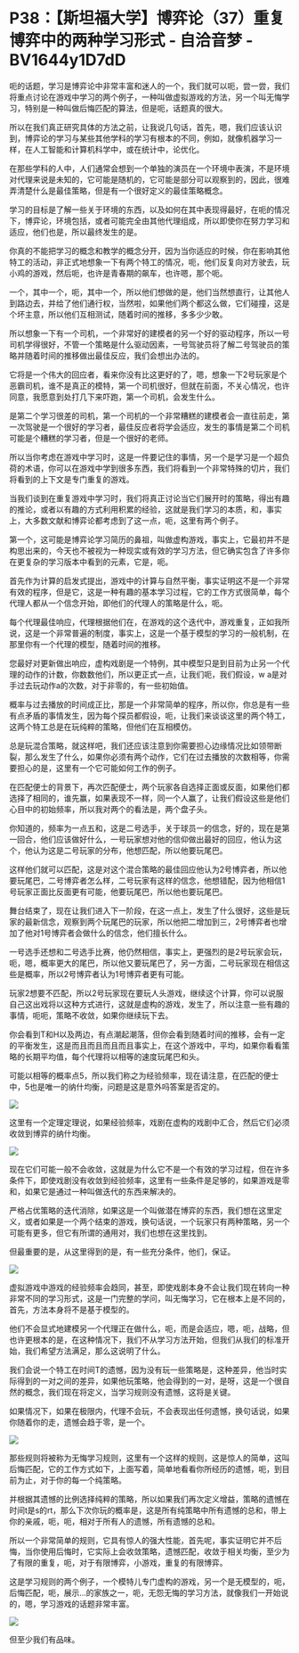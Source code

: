 # P38：【斯坦福大学】博弈论（37）重复博弈中的两种学习形式 - 自洽音梦 - BV1644y1D7dD

呃的话题，学习是博弈论中非常丰富和迷人的一个，我们就可以呃，尝一尝，我们将重点讨论在游戏中学习的两个例子，一种叫做虚拟游戏的方法，另一个叫无悔学习，特别是一种叫做后悔匹配的算法，但是呃，话题真的很大。

所以在我们真正研究具体的方法之前，让我说几句话，首先，嗯，我们应该认识到，博弈论的学习与某些其他学科的学习有根本的不同，例如，就像机器学习一样，在人工智能和计算机科学中，或在统计中，论优化。

在那些学科的人中，人们通常会想到一个单独的演员在一个环境中表演，不是环境对代理来说是未知的，它可能是随机的，它可能是部分可以观察到的，因此，很难弄清楚什么是最佳策略，但是有一个很好定义的最佳策略概念。

学习的目标是了解一些关于环境的东西，以及如何在其中表现得最好，在呃的情况下，博弈论，环境包括，或者可能完全由其他代理组成，所以即使你在努力学习和适应，他们也是，所以最终发生的是。

你真的不能把学习的概念和教学的概念分开，因为当你适应的时候，你在影响其他特工的活动，非正式地想象一下有两个特工的情况，呃，他们反复向对方驶去，玩小鸡的游戏，然后呃，也许是青春期的飙车，也许嗯，那个呃。

一个，其中一个，呃，其中一个，所以他们想做的是，他们当然想直行，让其他人到路边去，并给了他们通行权，当然啦，如果他们两个都这么做，它们碰撞，这是个坏主意，所以他们互相测试，随着时间的推移，多多少少敢。

所以想象一下有一个司机，一个非常好的建模者的另一个好的驱动程序，所以一号司机学得很好，不管一个策略是什么驱动因素，一号驾驶员将了解二号驾驶员的策略并随着时间的推移做出最佳反应，我们会想出办法的。

它将是一个伟大的回应者，看来你没有比这更好的了，嗯，想象一下2号玩家是个恶霸司机，谁不是真正的模特，第一个司机很好，但就在前面，不关心情况，也许同意，我愿意到处打几下来吓跑，第一个司机，会发生什么。

是第二个学习很差的司机，第一个司机的一个非常糟糕的建模者会一直往前走，第一次驾驶是一个很好的学习者，最佳反应者将学会适应，发生的事情是第二个司机可能是个糟糕的学习者，但是一个很好的老师。

所以当你考虑在游戏中学习时，这是一件要记住的事情，另一个是学习是一个超负荷的术语，你可以在游戏中学到很多东西，我们将看到一个非常特殊的切片，我们将看到的上下文是专门重复的游戏。

当我们谈到在重复游戏中学习时，我们将真正讨论当它们展开时的策略，得出有趣的推论，或者以有趣的方式利用积累的经验，这就是我们学习的本质，和，事实上，大多数文献和博弈论都考虑到了这一点，呃，这里有两个例子。

第一个，这可能是博弈论学习简历的鼻祖，叫做虚构游戏，事实上，它最初并不是构思出来的，今天也不被视为一种现实或有效的学习方法，但它确实包含了许多你在更复杂的学习版本中看到的元素，它是，呃。

首先作为计算的启发式提出，游戏中的计算与自然平衡，事实证明这不是一个非常有效的程序，但是它，这是一种有趣的基本学习过程，它的工作方式很简单，每个代理人都从一个信念开始，即他们的代理人的策略是什么，呃。

每个代理最佳响应，代理根据他们在，在游戏的这个迭代中，游戏重复，正如我所说，这是一个非常普遍的制度，事实上，这是一个基于模型的学习的一般机制，在那里你有一个代理的模型，随着时间的推移。

您最好对更新做出响应，虚构戏剧是一个特例，其中模型只是到目前为止另一个代理的动作的计数，你数数他们，所以更正式一点，让我们呃，我们假设，w a是对手过去玩动作a的次数，对于非零的，有一些初始值。

概率与过去播放的时间成正比，那是一个非常简单的程序，所以你，你总是有一些有点矛盾的事情发生，因为每个探员都假设，呃，让我们来谈谈这里的两个特工，这两个特工总是在玩纯粹的策略，但他们在互相模仿。

总是玩混合策略，就这样吧，我们还应该注意到你需要担心边缘情况比如领带断裂，那么发生了什么，如果你必须有两个动作，它们在过去播放的次数相等，你需要担心的是，这里有一个它可能如何工作的例子。

在匹配便士的背景下，再次匹配便士，两个玩家各自选择正面或反面，如果他们都选择了相同的，谁先赢，如果表现不一样，同一个人赢了，让我们假设这些是他们心目中的初始频率，所以我对两个的看法是，两个盘子头。

你知道的，频率为一点五和，这是二号选手，关于球员一的信念，好的，现在是第一回合，他们应该做好什么，一号玩家想对他的信仰做出最好的回应，他认为这个，他认为这是二号玩家的分布，他想匹配，所以他要玩尾巴。

这样他们就可以匹配，这是对这个混合策略的最佳回应他认为2号博弈者，所以他要玩尾巴，二号博弈者怎么样，二号玩家有这样的信念，他想错配，因为他相信1号玩家正面比反面更有可能，他要玩尾巴，所以他也要玩尾巴。

舞台结束了，现在让我们进入下一阶段，在这一点上，发生了什么很好，这些是玩家的最新信念，观察到两个玩尾巴的玩家，所以他把二增加到三，2号博弈者也增加了他对1号博弈者会做什么的信念，他们擅长什么。

一号选手还想和二号选手比赛，他仍然相信，事实上，更强烈的是2号玩家会玩，呃，嗯，概率更大的尾巴，所以他又要玩尾巴了，另一方面，二号玩家现在相信这些是概率，所以2号博弈者认为1号博弈者更有可能。

玩家2想要不匹配，所以2号玩家现在要玩人头游戏，继续这个计算，你可以说服自己这出戏将以这种方式进行，这就是虚构的游戏，发生了，所以注意一些有趣的事情，呃呃，策略不收敛，如果你继续玩下去。

你会看到T和H以及两边，有点潮起潮落，但你会看到随着时间的推移，会有一定的平衡发生，这是而且而且而且而且事实上，在这个游戏中，平均，如果你看看策略的长期平均值，每个代理将以相等的速度玩尾巴和头。

可能以相等的概率点5，所以我们称之为经验频率，现在请注意，在匹配的便士中，5也是唯一的纳什均衡，问题是这是意外吗答案是否定的。



![](img/15774df8fe781863d6173db1ee10d959_1.png)

这里有一个定理定理说，如果经验频率，戏剧在虚构的戏剧中汇合，然后它们必须收敛到博弈的纳什均衡。

![](img/15774df8fe781863d6173db1ee10d959_3.png)

现在它们可能一般不会收敛，这就是为什么它不是一个有效的学习过程，但在许多条件下，即使戏剧没有收敛到经验频率，这里有一些条件是足够的，如果游戏是零和，如果它是通过一种叫做迭代的东西来解决的。

严格占优策略的迭代消除，如果这是一个叫做潜在博弈的东西，我们想在这里定义，或者如果是一个两个结束的游戏，换句话说，一个玩家只有两种策略，另一个可能有更多，但它有所谓的通用对，我们也想在这里找到。

但最重要的是，从这里得到的是，有一些充分条件，他们，保证。

![](img/15774df8fe781863d6173db1ee10d959_5.png)

虚拟游戏中游戏的经验频率会趋同，甚至，即使戏剧本身不会让我们现在转向一种非常不同的学习形式，这是一门完整的学问，叫无悔学习，它在根本上是不同的，首先，方法本身将不是基于模型的。

他们不会显式地建模另一个代理正在做什么，呃，而是会适应，嗯，呃，战略，但也许更根本的是，在这种情况下，我们不从学习方法开始，但我们从我们的标准开始，我们希望方法满足，那么这说明了什么。

我们会说一个特工在时间T的遗憾，因为没有玩一些策略是，这种差异，他当时实际得到的一对之间的差异，如果他玩策略，他会得到的一对，是呀，这是一个很自然的概念，我们现在将定义，当学习规则没有遗憾，这将是关键。

如果情况下，如果在极限内，代理不会玩，不会表现出任何遗憾，换句话说，如果你随着你的走，遗憾会趋于零，是一个。



![](img/15774df8fe781863d6173db1ee10d959_7.png)

那些规则将被称为无悔学习规则，这里有一个这样的规则，这是惊人的简单，这叫后悔匹配，它的工作方式如下，上面写着，简单地看看你所经历的遗憾，呃，到目前为止，对于你的每一个纯策略。

并根据其遗憾的比例选择纯粹的策略，所以如果我们再次定义增益，策略的遗憾在时间t是s的rt，那么下次你玩的概率是，这是所有纯策略中所有遗憾的总和，带上你的亲戚，呃，呃，相对于所有人的遗憾，所有遗憾的总和。

所以一个非常简单的规则，它具有惊人的强大性能，首先呢，事实证明它并不后悔，当你使用后悔时，它实际上会收敛策略，遗憾匹配，收敛于相关均衡，至少为了有限的重复，呃，对于有限博弈，小游戏，重复的有限博弈。

这是学习规则的两个例子，一个模特儿专门虚构的游戏，另一个是无模型的，呃，后悔匹配，呃，展示…的家族之一，呃，无怨无悔的学习方法，就像我们一开始说的，嗯，学习游戏的话题非常丰富。



![](img/15774df8fe781863d6173db1ee10d959_9.png)

但至少我们有品味。